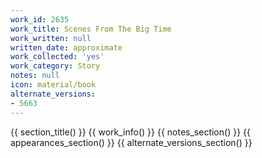 ```yaml
---
work_id: 2635
work_title: Scenes From The Big Time
work_written: null
written_date: approximate
work_collected: 'yes'
work_category: Story
notes: null
icon: material/book
alternate_versions:
- 5663
---
```


{{ section_title() }}
{{ work_info() }}
{{ notes_section() }}
{{ appearances_section() }}
{{ alternate_versions_section() }}